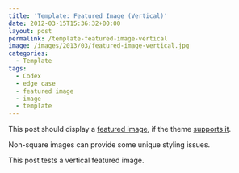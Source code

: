 ```yaml
---
title: 'Template: Featured Image (Vertical)'
date: 2012-03-15T15:36:32+00:00
layout: post
permalink: /template-featured-image-vertical
image: /images/2013/03/featured-image-vertical.jpg
categories:
  - Template
tags:
  - Codex
  - edge case
  - featured image
  - image
  - template
---
```

This post should display a <a title="Featured Images" href="http://en.support.wordpress.com/featured-images/#setting-a-featured-image" target="_blank">featured image</a>, if the theme <a title="Post Thumbnails" href="http://codex.wordpress.org/Post_Thumbnails" target="_blank">supports it</a>.

Non-square images can provide some unique styling issues.

This post tests a vertical featured image.
